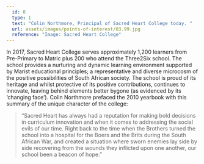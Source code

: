 ```yaml
---
  id: 8
  type: 1
  text: "Colin Northmore, Principal of Sacred Heart College today. "
  url: assets/images/points-of-interest/03.99.jpg
  reference: "Image: Sacred Heart College"
---
```

In 2017, Sacred Heart College serves approximately 1,200 learners from Pre-Primary to Matric plus 200 who attend the Three2Six school. The school provides a nurturing and dynamic learning environment supported by Marist educational principles; a representative and diverse microcosm of the positive possibilities of South African society. The school is proud of its heritage and whilst protective of its positive contributions, continues to innovate, leaving behind elements better bygone (as evidenced by its ‘changing face’). Colin Northmore prefaced the 2010 yearbook with this summary of the unique character of the college:

> “Sacred Heart has always had a reputation for making bold decisions in curriculum innovation and when it comes to addressing the social evils of our time. Right back to the time when the Brothers turned the school into a hospital for the Boers and the Brits during the South African War, and created a situation where sworn enemies lay side by side recovering from the wounds they inflicted upon one another, our school been a beacon of hope.”
        